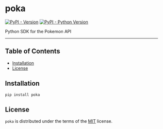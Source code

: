 # poka

[![PyPI - Version](https://img.shields.io/pypi/v/poka.svg)](https://pypi.org/project/poka)
[![PyPI - Python Version](https://img.shields.io/pypi/pyversions/poka.svg)](https://pypi.org/project/poka)

Python SDK for the Pokemon API

---

## Table of Contents

- [Installation](#installation)
- [License](#license)

## Installation

```console
pip install poka
```

## License

`poka` is distributed under the terms of the [MIT](https://spdx.org/licenses/MIT.html) license.
